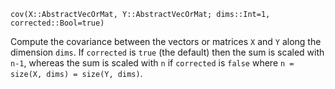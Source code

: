 ```
cov(X::AbstractVecOrMat, Y::AbstractVecOrMat; dims::Int=1, corrected::Bool=true)
```

Compute the covariance between the vectors or matrices `X` and `Y` along the dimension `dims`. If `corrected` is `true` (the default) then the sum is scaled with `n-1`, whereas the sum is scaled with `n` if `corrected` is `false` where `n = size(X, dims) = size(Y, dims)`.
